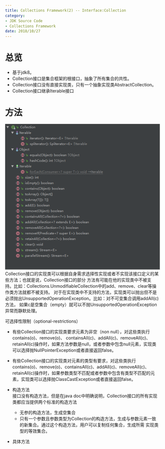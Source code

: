 ```yaml
---
title: Collections Framework(2) -- Interface:Collection
category:
- JDK Source Code
- Collections Framework
date: 2018/10/27
---
```


# 总览
- 基于jdk8。
- Collection接口是集合框架的根接口，抽象了所有集合的共性。
- Collection接口没有直接实现类，只有一个抽象实现类AbstractCollection。
- Collection接口继承Iterable接口

# 方法
![methods](/images/collections/collectionMethods.png)
Collection接口的实现类可以根据自身需求选择性实现或者不实现该接口定义的某些方法；也就是说，Collection接口的部分
方法有可能在他的实现类中不被支持。比如：Collections.UnmodifiableCollection中的add、remove、clear等操作类方法就都不被支持。
对于在实现类中不支持的方法，实现类可以抛出但不是必须抛出UnsupportedOperationException。比如：对不可变集合调用addAll(c)方法，
如果c是空集合（empty）就可以不抛UnsupportedOperationException异常而静默处理。

可选择性限制（optional-restrictions）
  - 有些Collection接口的实现类要求元素为非空（non null），对这些类执行contains(o)、remove(o)、
containsAll(c)、addAll(c)、removeAll(c)、retainAll(c)操作时，如果方法参数是null，或者参数中包含null元素，实现类可以选择抛NullPointerException或者直接返回false。
  - 有些Collection接口的实现类对元素的类型有要求，对这些类执行contains(o)、remove(o)、containsAll(c)、addAll(c)、removeAll(c)、
retainAll(c)操作时，如果参数类型不匹配或者参数中包含有类型不匹配的元素，实现类可以选择抛ClassCastException或者直接返回false。


- 构造方法<br>
接口没有构造方法，但是在java doc中明确说明，Collection接口的所有实现类都应当提供两个标准的构造方法
  - 无参的构造方法，生成空集合
  - 只有一个参数且参数类型为Collection<T>的构造方法，生成与参数元素一致的新集合。通过这个构造方法，用户可以复制任何集合，生成所需
 实现类型的等效集合。
- 具体方法<br>

